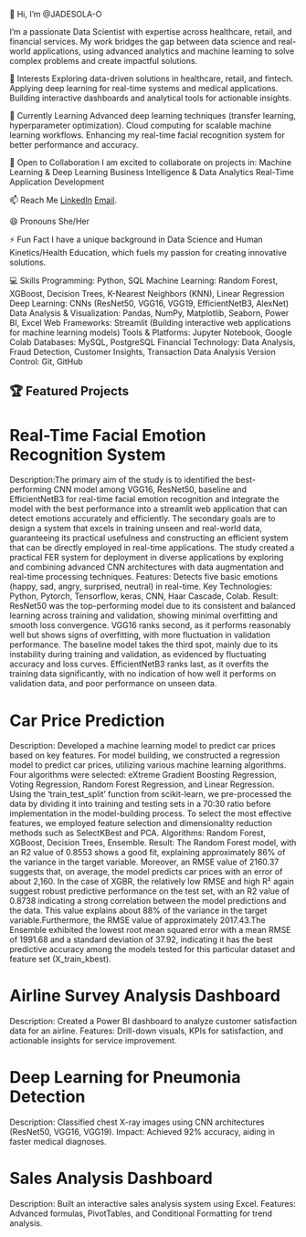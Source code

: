 👋 Hi, I’m @JADESOLA-O

I’m a passionate Data Scientist with expertise across healthcare, retail, and financial services. My work bridges the gap between data science and real-world applications, using advanced analytics and machine learning to solve complex problems and create impactful solutions.

👀 Interests
Exploring data-driven solutions in healthcare, retail, and fintech.
Applying deep learning for real-time systems and medical applications.
Building interactive dashboards and analytical tools for actionable insights.

🌱 Currently Learning
Advanced deep learning techniques (transfer learning, hyperparameter optimization).
Cloud computing for scalable machine learning workflows.
Enhancing my real-time facial recognition system for better performance and accuracy.

💞️ Open to Collaboration
I am excited to collaborate on projects in:
Machine Learning & Deep Learning
Business Intelligence & Data Analytics
Real-Time Application Development

📫 Reach Me
[LinkedIn](https://www.linkedin.com/in/jadesolao/)
[Email](jadesolaoladeinde@gmail.com).

😄 Pronouns
She/Her

⚡ Fun Fact
I have a unique background in Data Science and Human Kinetics/Health Education, which fuels my passion for creating innovative solutions.

💻 Skills
Programming: Python, SQL
Machine Learning: Random Forest, XGBoost, Decision Trees, K-Nearest Neighbors (KNN), Linear Regression
Deep Learning: CNNs (ResNet50, VGG16, VGG19, EfficientNetB3, AlexNet)
Data Analysis & Visualization: Pandas, NumPy, Matplotlib, Seaborn, Power BI, Excel
Web Frameworks: Streamlit (Building interactive web applications for machine learning models)
Tools & Platforms: Jupyter Notebook, Google Colab
Databases: MySQL, PostgreSQL
Financial Technology: Data Analysis, Fraud Detection, Customer Insights, Transaction Data Analysis
Version Control: Git, GitHub

## 🏆 Featured Projects
# Real-Time Facial Emotion Recognition System
Description:The primary aim of the study is to identified the best-performing CNN model among VGG16, ResNet50, baseline and EfficientNetB3 for real-time facial emotion recognition and integrate the model with the best performance into a streamlit web application that can detect emotions accurately and efficiently. The secondary goals are to design a system that excels in training unseen and real-world data, guaranteeing its practical usefulness and constructing an efficient system that can be directly employed in real-time applications. The study created a practical FER system for deployment in diverse applications by exploring and combining advanced CNN architectures with data augmentation and real-time processing techniques.
Features: Detects five basic emotions (happy, sad, angry, surprised, neutral) in real-time.
Key Technologies: Python, Pytorch, Tensorflow, keras, CNN, Haar Cascade, Colab.
Result: ResNet50 was the top-performing model due to its consistent and balanced learning across training and validation, showing minimal overfitting and smooth loss convergence. VGG16 ranks second, as it performs reasonably well but shows signs of overfitting, with more fluctuation in validation performance. The baseline model takes the third spot, mainly due to its instability during training and validation, as evidenced by fluctuating accuracy and loss curves. EfficientNetB3 ranks last, as it overfits the training data significantly, with no indication of how well it performs on validation data, and poor performance on unseen data.

# Car Price Prediction
Description: Developed a machine learning model to predict car prices based on key features.
For model building, we constructed a regression model to predict car prices, utilizing various machine learning algorithms. Four algorithms were selected: eXtreme Gradient Boosting Regression, Voting Regression, Random Forest Regression, and Linear Regression. Using the ‘train_test_split’ function from scikit-learn, we pre-processed the data by dividing it into training and testing sets in a 70:30 ratio before implementation in the model-building process. To select the most effective features, we employed feature selection and dimensionality reduction methods such as SelectKBest and PCA. 
Algorithms: Random Forest, XGBoost, Decision Trees, Ensemble.
Result: The Random Forest model, with an R2 value of 0.8553 shows a good fit, explaining approximately 86% of the variance in the target variable. Moreover, an RMSE value of 2160.37 suggests that, on average, the model predicts car prices with an error of about 2,160.
In the case of XGBR, the relatively low RMSE and high R² again suggest robust predictive performance on the test set, with an R2 value of 0.8738 indicating a strong correlation between the model predictions and the data. This value explains about 88% of the variance in the target variable.Furthermore, the RMSE value of approximately 2017.43.The Ensemble exhibited the lowest root mean squared error with a mean RMSE of 1991.68 and a standard deviation of 37.92, indicating it has the best predictive accuracy among the models tested for this particular dataset and feature set (X_train_kbest). 

# Airline Survey Analysis Dashboard
Description: Created a Power BI dashboard to analyze customer satisfaction data for an airline.
Features: Drill-down visuals, KPIs for satisfaction, and actionable insights for service improvement.

# Deep Learning for Pneumonia Detection
Description: Classified chest X-ray images using CNN architectures (ResNet50, VGG16, VGG19).
Impact: Achieved 92% accuracy, aiding in faster medical diagnoses.

# Sales Analysis Dashboard
Description: Built an interactive sales analysis system using Excel.
Features: Advanced formulas, PivotTables, and Conditional Formatting for trend analysis.

